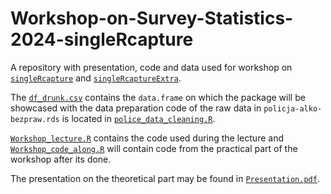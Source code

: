 # Workshop-on-Survey-Statistics-2024-singleRcapture

A repository with presentation, code and data used for workshop on [`singleRcapture`](https://github.com/ncn-foreigners/singleRcapture) and [`singleRcaptureExtra`](https://github.com/ncn-foreigners/singleRcaptureExtra).

The [`df_drunk.csv`](https://github.com/ncn-foreigners/Workshop-on-Survey-Statistics-2024-singleRcapture/blob/main/df_drunk) contains the `data.frame` on which the package will be showcased with the data preparation code of the raw data in `policja-alko-bezpraw.rds` is located in [`police_data_cleaning.R`](https://github.com/ncn-foreigners/Workshop-on-Survey-Statistics-2024-singleRcapture/blob/main/police_data_cleaning.R).

[`Workshop_lecture.R`](https://github.com/ncn-foreigners/Workshop-on-Survey-Statistics-2024-singleRcapture/blob/main/Workshop_lecture.R) contains the code used during the lecture and [`Workshop_code_along.R`](https://github.com/ncn-foreigners/Workshop-on-Survey-Statistics-2024-singleRcapture/blob/main/Workshop_code_along.R) will contain code from the practical part of the workshop after its done.

The presentation on the theoretical part may be found in [`Presentation.pdf`](https://github.com/ncn-foreigners/Workshop-on-Survey-Statistics-2024-singleRcapture/blob/main/Presentation.pdf).
